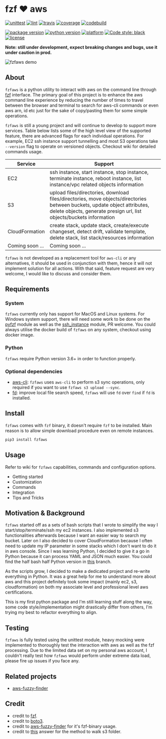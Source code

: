 # fzf :heart: aws

[![unittest](https://github.com/kazhala/fzf.aws/workflows/Test/badge.svg)](https://github.com/kazhala/fzf.aws/actions?query=workflow%3ATest)
[![lint](https://github.com/kazhala/fzf.aws/workflows/Lint/badge.svg)](https://github.com/kazhala/fzf.aws/actions?query=workflow%3ALint)
[![travis](https://img.shields.io/travis/com/kazhala/fzf.aws/master?label=travis&logo=travis)](https://travis-ci.com/github/kazhala/fzf.aws)
[![coverage](https://img.shields.io/coveralls/github/kazhala/fzf.aws/master?logo=coveralls)](https://coveralls.io/github/kazhala/fzf.aws?branch=master)
[![codebuild](https://codebuild.ap-southeast-2.amazonaws.com/badges?uuid=eyJlbmNyeXB0ZWREYXRhIjoieWdVWHNJMFllT2JyVkZoSCtoNDNlZkVkK3ZsSEIwZDJHMFBFN21KWThsdk04enQxbnExa012Y01ZcVhXTjJOZTBld2lRSStMOXZEQnROQWVIRVpxVGFRPSIsIml2UGFyYW1ldGVyU3BlYyI6IjVTUEdveURkK2lzNTgyUVMiLCJtYXRlcmlhbFNldFNlcmlhbCI6MX0%3D&branch=master)](https://github.com/kazhala/fzf.aws/blob/master/cloudformation.yml)

[![package version](https://img.shields.io/pypi/v/fzfaws)](https://pypi.org/project/fzfaws/)
[![python version](https://img.shields.io/pypi/pyversions/fzfaws)](https://pypi.org/project/fzfaws/)
[![platform](https://img.shields.io/badge/platform-linux%20%7C%20macos-lightgrey)](https://github.com/kazhala/fzf.aws/blob/master/fzfaws/utils/pyfzf.py#L52)
[![Code style: black](https://img.shields.io/badge/code%20style-black-000000.svg)](https://github.com/psf/black)
[![license](https://img.shields.io/badge/license-MIT-green)](https://opensource.org/licenses/MIT)

**Note: still under development, expect breaking changes and bugs, use it under caution in prod.**

![fzfaws demo](https://github.com/kazhala/gif/blob/master/fzfaws-demo.gif)

## About

`fzfaws` is a python utility to interact with aws on the command line through [fzf](https://github.com/junegunn/fzf) interface. The primary goal of this project
is to enhance the aws command line experience by reducing the number of times to travel between the browser and terminal to search
for aws-cli commands or even aws arn, id etc just for the sake of copy/pasting them for some simple operations.

`fzfaws` is still a young project and will continue to develop to support more services. Table below lists some of the high level view of the supported feature, there
are advanced flags for each individual operations. For example, EC2 ssh instance support tunnelling and most S3 operations take `--version` flag to operate on versioned objects.
Checkout wiki for detailed commands usage.

| Service         | Support                                                                                                                                                                                          |
| --------------- | ------------------------------------------------------------------------------------------------------------------------------------------------------------------------------------------------ |
| EC2             | ssh instance, start instance, stop instance, terminate instance, reboot instance, list instance/vpc related objects information                                                                  |
| S3              | upload files/directories, download files/directories, move objects/directories between buckets, update object attributes, delete objects, generate presign url, list objects/buckets information |
| CloudFormation  | create stack, update stack, create/execute changeset, detect drift, validate template, delete stack, list stack/resources information                                                            |
| Coming soon ... | Coming soon ...                                                                                                                                                                                  |

`fzfaws` is not developed as a replacement tool for `aws-cli` or any alternatives, it should be used in conjunction with them, hence it will not implement solution for all actions.
With that said, feature request are very welcome, I would like to discuss and consider them.

## Requirements

### System

`fzfaws` currently only has support for MacOS and Linux systems. For Windows system support, there will need some work to be done on the
[pyfzf](https://github.com/kazhala/fzf.aws/blob/master/fzfaws/utils/pyfzf.py) module as well as the [ssh_instance](https://github.com/kazhala/fzf.aws/blob/master/fzfaws/ec2/ec2.py)
module, PR welcome. You could always utilise the docker build of `fzfaws` on any system, checkout using docker image.

### Python

`fzfaws` require Python version 3.6+ in order to function properly.

### Optional dependencies

- [aws-cli](https://github.com/aws/aws-cli): `fzfaws` uses `aws-cli` to perform s3 sync operations, only required if you want to use `fzfaws s3 upload --sync`.
- [fd](https://github.com/sharkdp/fd): improve local file search speed, `fzfaws` will use `fd` over `find` if `fd` is installed.

## Install

`fzfaws` comes with `fzf` binary, it doesn't require `fzf` to be installed. Main reason is to allow simple download
procedure even on remote instances.

```sh
pip3 install fzfaws
```

## Usage

Refer to wiki for `fzfaws` capabilities, commands and configuration options.

- Getting started
- Customization
- Commands
- Integration
- Tips and Tricks

## Motivation & Background

`fzfaws` started off as a sets of bash scripts that I wrote to simplify the way I start/stop/terminate/ssh my ec2 instances.
I also implemented s3 functionalities afterwards because I want an easier way to search my bucket.
Later on I also decided to cover CloudFormation because I often need to update my IP parameter in some stacks which
I don't want to do it in aws console. Since I was learning Python, I decided to give it a go in Python because it can process YAML and JSON much easier.
You could find the half bash half Python version in [this](https://github.com/kazhala/fzf.aws/tree/archive/shell-version) branch.

As the scripts grow, I decided to make a dedicated project and re-write everything in Python. It was a great help for me to understand more
about aws and this project definitely took some impact (mainly ec2, s3, cloudformation) on both my associate level and professional level aws certifications.

This is my first python package and I'm still learning stuff along the way, some code style/implementation might drastically differ from others, I'm trying my best
to refactor everything to align.

## Testing

`fzfaws` is fully tested using the unittest module, heavy mocking were implemented to thoroughly test the interaction with aws as well
as the fzf processing. Due to the limited data set on my personal aws account, I couldn't really test how `fzfaws` would
perform under extreme data load, please fire up issues if you face any.

## Related projects

- [aws-fuzzy-finder](https://github.com/pmazurek/aws-fuzzy-finder)

## Credit

- credit to [fzf](https://github.com/junegunn/fzf).
- credit to [boto3](https://github.com/boto/boto3).
- credit to [aws-fuzzy-finder](https://github.com/pmazurek/aws-fuzzy-finder) for it's fzf-binary usage.
- credit to [this](https://stackoverflow.com/a/33350380) answer for the method to walk s3 folder.
